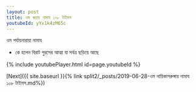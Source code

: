 ```yaml
---
layout: post
title: ওম ৰুদ্রায় নামায ১০৮ টাইমস
youtubeId: yYx1k4zM65c
---
```

 
 
 ওম পর্যায়নারায়া নামায  
 
 -  কে হলেন বিরাট পুরসের আত্মা যা সর্বত্র ছড়িয়ে আছে 
 
  
 
  
 
 
 
 
 
 


{% include youtubePlayer.html id=page.youtubeId %}
 
[Next]({{ site.baseurl }}{% link  split2/_posts/2019-06-28-ওম নায়িকাসরুঙ্গায় নামায ১০৮ টাইমস.md%})
 
